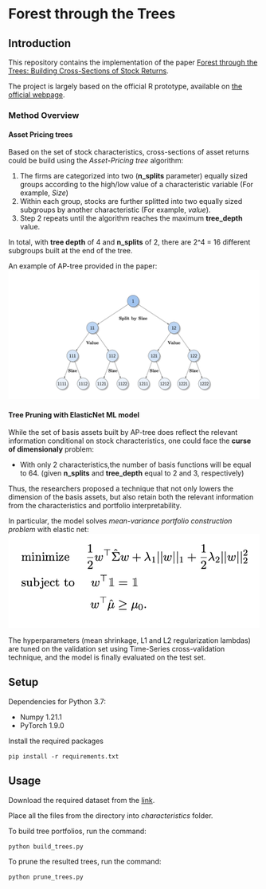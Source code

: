 # Forest through the Trees
## Introduction
This repository contains the implementation of the paper 
[Forest through the Trees: Building Cross-Sections of Stock Returns](https://papers.ssrn.com/sol3/papers.cfm?abstract_id=3493458).

The project is largely based on the official R prototype, available on [the official webpage](https://mpelger.people.stanford.edu/data-and-code).

### Method Overview

#### Asset Pricing trees 
Based on the set of stock characteristics, cross-sections of asset returns could be 
build using the *Asset-Pricing tree* algorithm:
1. The firms are categorized into two (**n_splits** parameter) equally sized groups according to the high/low value of a characteristic variable (For example, *Size*)
2. Within each group, stocks are further splitted into two equally sized subgroups by another characteristic (For example, *value*).
3. Step 2 repeats until the algorithm reaches the maximum **tree_depth** value.

In total, with **tree depth** of 4 and **n_splits** of 2, there are 2^4 = 16 different subgroups built at the end of the tree.  

An example of AP-tree provided in the paper:
![AP_tree](imgs/ap_tree_example.png)

#### Tree Pruning with ElasticNet ML model
While the set of basis assets built by AP-tree does reflect the relevant information conditional on stock characteristics, 
one could face the **curse of dimensionaly** problem: 

* With only 2 characteristics,the number of basis functions will be equal to 64. (given **n_splits**  and **tree_depth** equal to 2 and 3, respectively)

Thus, the researchers proposed a technique that not only lowers the dimension of the basis assets, 
but also retain both the relevant information from the characteristics and portfolio interpretability.

In particular, the model solves *mean-variance portfolio construction problem* with elastic net:
![Mean-variance problem](imgs/mean_variance_problem.png)

The hyperparameters (mean shrinkage, L1 and L2 regularization lambdas) are tuned on the validation set 
using Time-Series cross-validation technique, and the model is finally evaluated on the test set.

## Setup
Dependencies for Python 3.7:
- Numpy 1.21.1 
- PyTorch 1.9.0

Install the required packages
```
pip install -r requirements.txt
```
## Usage
Download the required dataset from the [link](https://www.dropbox.com/sh/gukpci07xpdjl6i/AAA1_EyOxYZy7rr1BAUGFloEa?dl=0).

Place all the files from the directory into *characteristics* folder.

To build tree portfolios, run the command:
```
python build_trees.py
```

To prune the resulted trees, run the command:
```
python prune_trees.py
```

